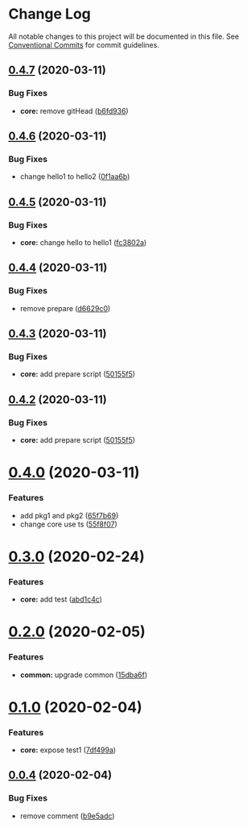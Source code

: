 # Change Log

All notable changes to this project will be documented in this file.
See [Conventional Commits](https://conventionalcommits.org) for commit guidelines.

## [0.4.7](https://github.com/why520crazy/ts-mono/compare/v0.4.6...v0.4.7) (2020-03-11)


### Bug Fixes

* **core:** remove gitHead ([b6fd936](https://github.com/why520crazy/ts-mono/commit/b6fd9369e9199f7a427fb40826623bd221a5edd1))





## [0.4.6](https://github.com/why520crazy/ts-mono/compare/v0.4.5...v0.4.6) (2020-03-11)


### Bug Fixes

* change hello1 to hello2 ([0f1aa6b](https://github.com/why520crazy/ts-mono/commit/0f1aa6b5a40bc87fc6b50d5366d716ae47c17141))





## [0.4.5](https://github.com/why520crazy/ts-mono/compare/v0.4.4...v0.4.5) (2020-03-11)


### Bug Fixes

* **core:** change hello to hello1 ([fc3802a](https://github.com/why520crazy/ts-mono/commit/fc3802ab0a0fef43bc8adfe49d2b9a31e521f35e))





## [0.4.4](https://github.com/why520crazy/ts-mono/compare/v0.4.3...v0.4.4) (2020-03-11)


### Bug Fixes

* remove prepare ([d6629c0](https://github.com/why520crazy/ts-mono/commit/d6629c0f47aa12b6e15fe1f307cdea27b656d518))





## [0.4.3](https://github.com/why520crazy/ts-mono/compare/v0.4.1...v0.4.3) (2020-03-11)


### Bug Fixes

* **core:** add prepare script ([50155f5](https://github.com/why520crazy/ts-mono/commit/50155f51788a6c9880765314116f5b67e5ff654b))





## [0.4.2](https://github.com/why520crazy/ts-mono/compare/v0.4.1...v0.4.2) (2020-03-11)


### Bug Fixes

* **core:** add prepare script ([50155f5](https://github.com/why520crazy/ts-mono/commit/50155f51788a6c9880765314116f5b67e5ff654b))





# [0.4.0](https://github.com/why520crazy/ts-mono/compare/v0.3.0...v0.4.0) (2020-03-11)


### Features

* add pkg1 and pkg2 ([65f7b69](https://github.com/why520crazy/ts-mono/commit/65f7b690807e20bbbdea829c69393a5af4fd2254))
* change core use ts ([55f8f07](https://github.com/why520crazy/ts-mono/commit/55f8f0740aa656274b742703356c47e57eb01bab))





# [0.3.0](https://github.com/why520crazy/ts-mono/compare/v0.2.0...v0.3.0) (2020-02-24)


### Features

* **core:** add test ([abd1c4c](https://github.com/why520crazy/ts-mono/commit/abd1c4c769f648388edb22f24dd2e4ab8d675d1b))





# [0.2.0](https://github.com/why520crazy/ts-mono/compare/v0.1.0...v0.2.0) (2020-02-05)


### Features

* **common:** upgrade common ([15dba6f](https://github.com/why520crazy/ts-mono/commit/15dba6fc8e475a0c355280cdb65b22af2f2ab4f2))





# [0.1.0](https://github.com/why520crazy/ts-mono/compare/v0.0.5...v0.1.0) (2020-02-04)


### Features

* **core:** expose test1 ([7df499a](https://github.com/why520crazy/ts-mono/commit/7df499a8ff698fdb57432ee9e0016f9a8b0e8a9e))





## [0.0.4](https://github.com/why520crazy/ts-mono/compare/v0.0.3...v0.0.4) (2020-02-04)


### Bug Fixes

* remove comment ([b9e5adc](https://github.com/why520crazy/ts-mono/commit/b9e5adcc56169e4017225fb570f9465564b63c6f))

